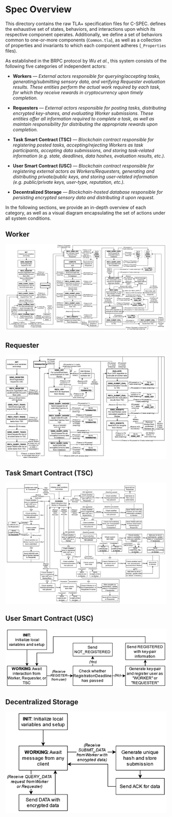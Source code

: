 # Spec Overview
This directory contains the raw TLA+ specification files for C-SPEC.  defines the exhaustive set of states, behaviors, and interactions upon which its respective component operates. Additionally, we define a set of behaviors common to one-or-more components (`Common.tla`), as well as a collection of properties and invariants to which each component adheres (`_Properties` files). 

As established in the BRPC protocol by _Wu et al._, this system consists of the following five categories of independent actors:

* __Workers__ — _External actors responsible for querying/accepting tasks, generating/submitting sensory data, and verifying Requester evaluation results. These entities perform the actual work required by each task, for which they receive rewards in cryptocurrency upon timely completion._

* __Requesters__ — _External actors responsible for posting tasks, distributing encrypted key-shares, and evaluating Worker submissions. These entities offer all information required to complete a task, as well as maintain responsibility for distributing the appropriate rewards upon completion._

* __Task Smart Contract (TSC)__ — _Blockchain contract responsible for registering posted tasks, accepting/rejecting Workers as task participants, accepting data submissions, and storing task-related information (e.g. state, deadlines, data hashes, evaluation results, etc.)._

* __User Smart Contract (USC)__ — _Blockchain contract responsible for registering external actors as Workers/Requesters, generating and distributing private/public keys, and storing user-related information (e.g. public/private keys, user-type, reputation, etc.)._

* __Decentralized Storage__ — _Blockchain-hosted database responsible for persisting encrypted sensory data and distributing it upon request._

In the following sections, we provide an in-depth overview of each category, as well as a visual diagram encapsulating the set of actions under all system conditions.

## Worker
![<Worker State Flowchart>](/../state_diagrams/Worker.png)

## Requester
![<Requester State Flowchart>](/../state_diagrams/Requester.png)

## Task Smart Contract (TSC)
![<TSC State Flowchart>](/../state_diagrams/TSC.png)

## User Smart Contract (USC)
![<USC State Flowchart>](/../state_diagrams/USC.png)

## Decentralized Storage
![<Storage State Flowchart>](/../state_diagrams/Storage.png)
